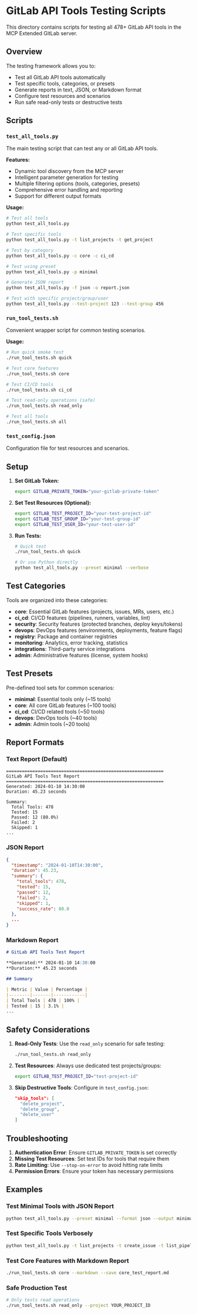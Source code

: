# GitLab API Tools Testing Scripts

This directory contains scripts for testing all 478+ GitLab API tools in the MCP Extended GitLab server.

## Overview

The testing framework allows you to:
- Test all GitLab API tools automatically
- Test specific tools, categories, or presets
- Generate reports in text, JSON, or Markdown format
- Configure test resources and scenarios
- Run safe read-only tests or destructive tests

## Scripts

### `test_all_tools.py`

The main testing script that can test any or all GitLab API tools.

**Features:**
- Dynamic tool discovery from the MCP server
- Intelligent parameter generation for testing
- Multiple filtering options (tools, categories, presets)
- Comprehensive error handling and reporting
- Support for different output formats

**Usage:**
```bash
# Test all tools
python test_all_tools.py

# Test specific tools
python test_all_tools.py -t list_projects -t get_project

# Test by category
python test_all_tools.py -c core -c ci_cd

# Test using preset
python test_all_tools.py -p minimal

# Generate JSON report
python test_all_tools.py -f json -o report.json

# Test with specific project/group/user
python test_all_tools.py --test-project 123 --test-group 456
```

### `run_tool_tests.sh`

Convenient wrapper script for common testing scenarios.

**Usage:**
```bash
# Run quick smoke test
./run_tool_tests.sh quick

# Test core features
./run_tool_tests.sh core

# Test CI/CD tools
./run_tool_tests.sh ci_cd

# Test read-only operations (safe)
./run_tool_tests.sh read_only

# Test all tools
./run_tool_tests.sh all
```

### `test_config.json`

Configuration file for test resources and scenarios.

## Setup

1. **Set GitLab Token:**
   ```bash
   export GITLAB_PRIVATE_TOKEN="your-gitlab-private-token"
   ```

2. **Set Test Resources (Optional):**
   ```bash
   export GITLAB_TEST_PROJECT_ID="your-test-project-id"
   export GITLAB_TEST_GROUP_ID="your-test-group-id"
   export GITLAB_TEST_USER_ID="your-test-user-id"
   ```

3. **Run Tests:**
   ```bash
   # Quick test
   ./run_tool_tests.sh quick
   
   # Or use Python directly
   python test_all_tools.py --preset minimal --verbose
   ```

## Test Categories

Tools are organized into these categories:
- **core**: Essential GitLab features (projects, issues, MRs, users, etc.)
- **ci_cd**: CI/CD features (pipelines, runners, variables, lint)
- **security**: Security features (protected branches, deploy keys/tokens)
- **devops**: DevOps features (environments, deployments, feature flags)
- **registry**: Package and container registries
- **monitoring**: Analytics, error tracking, statistics
- **integrations**: Third-party service integrations
- **admin**: Administrative features (license, system hooks)

## Test Presets

Pre-defined tool sets for common scenarios:
- **minimal**: Essential tools only (~15 tools)
- **core**: All core GitLab features (~100 tools)
- **ci_cd**: CI/CD related tools (~50 tools)
- **devops**: DevOps tools (~40 tools)
- **admin**: Admin tools (~20 tools)

## Report Formats

### Text Report (Default)
```
============================================================
GitLab API Tools Test Report
============================================================
Generated: 2024-01-10 14:30:00
Duration: 45.23 seconds

Summary:
  Total Tools: 478
  Tested: 15
  Passed: 12 (80.0%)
  Failed: 2
  Skipped: 1
...
```

### JSON Report
```json
{
  "timestamp": "2024-01-10T14:30:00",
  "duration": 45.23,
  "summary": {
    "total_tools": 478,
    "tested": 15,
    "passed": 12,
    "failed": 2,
    "skipped": 1,
    "success_rate": 80.0
  },
  ...
}
```

### Markdown Report
```markdown
# GitLab API Tools Test Report

**Generated:** 2024-01-10 14:30:00
**Duration:** 45.23 seconds

## Summary

| Metric | Value | Percentage |
|--------|-------|------------|
| Total Tools | 478 | 100% |
| Tested | 15 | 3.1% |
...
```

## Safety Considerations

1. **Read-Only Tests**: Use the `read_only` scenario for safe testing:
   ```bash
   ./run_tool_tests.sh read_only
   ```

2. **Test Resources**: Always use dedicated test projects/groups:
   ```bash
   export GITLAB_TEST_PROJECT_ID="test-project-id"
   ```

3. **Skip Destructive Tools**: Configure in `test_config.json`:
   ```json
   "skip_tools": [
     "delete_project",
     "delete_group",
     "delete_user"
   ]
   ```

## Troubleshooting

1. **Authentication Error**: Ensure `GITLAB_PRIVATE_TOKEN` is set correctly
2. **Missing Test Resources**: Set test IDs for tools that require them
3. **Rate Limiting**: Use `--stop-on-error` to avoid hitting rate limits
4. **Permission Errors**: Ensure your token has necessary permissions

## Examples

### Test Minimal Tools with JSON Report
```bash
python test_all_tools.py --preset minimal --format json --output minimal_test.json
```

### Test Specific Tools Verbosely
```bash
python test_all_tools.py -t list_projects -t create_issue -t list_pipelines --verbose
```

### Test Core Features with Markdown Report
```bash
./run_tool_tests.sh core --markdown --save core_test_report.md
```

### Safe Production Test
```bash
# Only tests read operations
./run_tool_tests.sh read_only --project YOUR_PROJECT_ID
```
